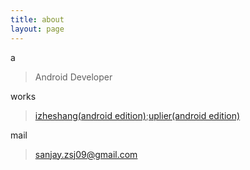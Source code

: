```yaml
---
title: about
layout: page
---
```


a

> Android Developer

works

> [izheshang(android edition)](http://www.izheshang.com/mobi/);[uplier(android edition)](http://www.uplier.com/down.html)

mail 

> sanjay.zsj09@gmail.com
